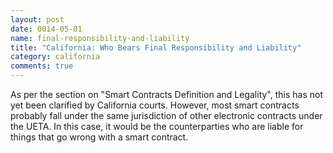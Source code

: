 ```yaml
---
layout: post
date: 0014-05-01
name: final-responsibility-and-liability
title: "California: Who Bears Final Responsibility and Liability"
category: california
comments: true
---
```


As per the section on "Smart Contracts Definition and Legality", this has not yet been clarified by California courts. However, most smart contracts probably fall under the same jurisdiction of other electronic contracts under the UETA. In this case, it would be the counterparties who are liable for things that go wrong with a smart contract.



